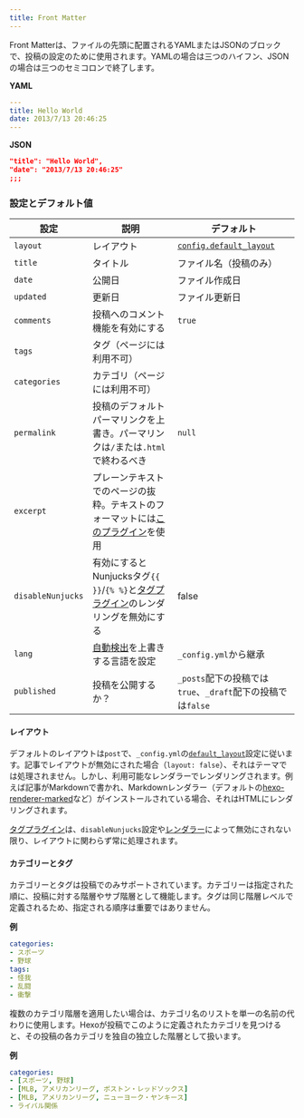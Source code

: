 ```yaml
---
title: Front Matter
---
```


Front Matterは、ファイルの先頭に配置されるYAMLまたはJSONのブロックで、投稿の設定のために使用されます。YAMLの場合は三つのハイフン、JSONの場合は三つのセミコロンで終了します。

**YAML**

``` yaml
---
title: Hello World
date: 2013/7/13 20:46:25
---
```

**JSON**

``` json
"title": "Hello World",
"date": "2013/7/13 20:46:25"
;;;
```

### 設定とデフォルト値

設定 | 説明 | デフォルト
--- | --- | ---
`layout` | レイアウト | [`config.default_layout`](/docs/configuration#Writing)
`title` | タイトル | ファイル名（投稿のみ）
`date` | 公開日 | ファイル作成日
`updated` | 更新日 | ファイル更新日
`comments` | 投稿へのコメント機能を有効にする | `true`
`tags` | タグ（ページには利用不可） |
`categories` | カテゴリ（ページには利用不可） |
`permalink` | 投稿のデフォルトパーマリンクを上書き。パーマリンクは`/`または`.html`で終わるべき | `null`
`excerpt` | プレーンテキストでのページの抜粋。テキストのフォーマットには[このプラグイン](tag-plugins#投稿の抜粋)を使用 |
`disableNunjucks` | 有効にするとNunjucksタグ`{{ }}`/`{% %}`と[タグプラグイン](tag-plugins)のレンダリングを無効にする | false
`lang` | [自動検出](internationalization#パス)を上書きする言語を設定 | `_config.yml`から継承
`published` | 投稿を公開するか？ | `_posts`配下の投稿では`true`、`_draft`配下の投稿では`false`

#### レイアウト

デフォルトのレイアウトは`post`で、`_config.yml`の[`default_layout`](configuration#執筆)設定に従います。記事でレイアウトが無効にされた場合（`layout: false`）、それはテーマでは処理されません。しかし、利用可能なレンダラーでレンダリングされます。例えば記事がMarkdownで書かれ、Markdownレンダラー（デフォルトの[hexo-renderer-marked](https://github.com/hexojs/hexo-renderer-marked)など）がインストールされている場合、それはHTMLにレンダリングされます。

[タグプラグイン](tag-plugins)は、`disableNunjucks`設定や[レンダラー](../api/renderer#Nunjucksタグを無効にする)によって無効にされない限り、レイアウトに関わらず常に処理されます。

#### カテゴリーとタグ

カテゴリーとタグは投稿でのみサポートされています。カテゴリーは指定された順に、投稿に対する階層やサブ階層として機能します。タグは同じ階層レベルで定義されるため、指定される順序は重要ではありません。

**例**

``` yaml
categories:
- スポーツ
- 野球
tags:
- 怪我
- 乱闘
- 衝撃
```

複数のカテゴリ階層を適用したい場合は、カテゴリ名のリストを単一の名前の代わりに使用します。Hexoが投稿でこのように定義されたカテゴリを見つけると、その投稿の各カテゴリを独自の独立した階層として扱います。

**例**

``` yaml
categories:
- [スポーツ, 野球]
- [MLB, アメリカンリーグ, ボストン・レッドソックス]
- [MLB, アメリカンリーグ, ニューヨーク・ヤンキース]
- ライバル関係
```
